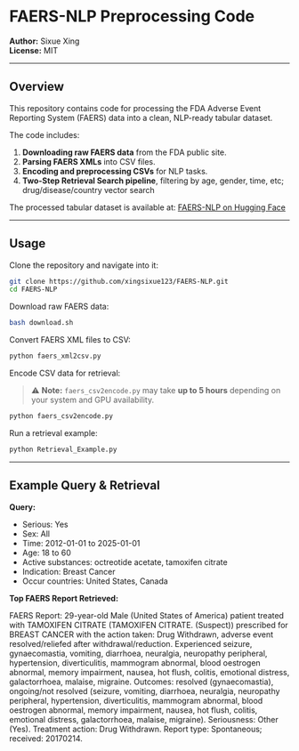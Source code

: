 # FAERS-NLP Preprocessing Code

**Author:** Sixue Xing  
**License:** MIT  

---

## Overview

This repository contains code for processing the FDA Adverse Event Reporting System (FAERS) data into a clean, NLP-ready tabular dataset.

The code includes:

1. **Downloading raw FAERS data** from the FDA public site.  
2. **Parsing FAERS XMLs** into CSV files.  
3. **Encoding and preprocessing CSVs** for NLP tasks.  
4. **Two-Step Retrieval Search pipeline**, filtering by age, gender, time, etc; drug/disease/country vector search

The processed tabular dataset is available at: [FAERS-NLP on Hugging Face](https://huggingface.co/datasets/sixuexing/FAERS-NLP)

---


## Usage

Clone the repository and navigate into it:

```bash
git clone https://github.com/xingsixue123/FAERS-NLP.git
cd FAERS-NLP
````

Download raw FAERS data:

```bash
bash download.sh
```

Convert FAERS XML files to CSV:

```bash
python faers_xml2csv.py
```

Encode CSV data for retrieval:

> ⚠️ **Note:** `faers_csv2encode.py` may take **up to 5 hours** depending on your system and GPU availability.

```bash
python faers_csv2encode.py
```

Run a retrieval example:

```bash
python Retrieval_Example.py
```


---

## Example Query & Retrieval

**Query:**

- Serious: Yes  
- Sex: All  
- Time: 2012-01-01 to 2025-01-01  
- Age: 18 to 60  
- Active substances: octreotide acetate, tamoxifen citrate  
- Indication: Breast Cancer  
- Occur countries: United States, Canada  

**Top FAERS Report Retrieved:**

FAERS Report: 29-year-old Male (United States of America) patient treated with TAMOXIFEN CITRATE (TAMOXIFEN CITRATE. (Suspect)) prescribed for BREAST CANCER with the action taken: Drug Withdrawn, adverse event resolved/reliefed after withdrawal/reduction. Experienced seizure, gynaecomastia, vomiting, diarrhoea, neuralgia, neuropathy peripheral, hypertension, diverticulitis, mammogram abnormal, blood oestrogen abnormal, memory impairment, nausea, hot flush, colitis, emotional distress, galactorrhoea, malaise, migraine. Outcomes: resolved (gynaecomastia), ongoing/not resolved (seizure, vomiting, diarrhoea, neuralgia, neuropathy peripheral, hypertension, diverticulitis, mammogram abnormal, blood oestrogen abnormal, memory impairment, nausea, hot flush, colitis, emotional distress, galactorrhoea, malaise, migraine). Seriousness: Other (Yes). Treatment action: Drug Withdrawn. Report type: Spontaneous; received: 20170214.
